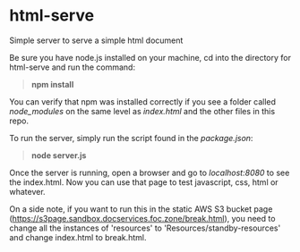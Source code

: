 # html-serve
Simple server to serve a simple html document

Be sure you have node.js installed on 
your machine, cd into the directory for 
html-serve and run the command: 
>**npm install**

You can verify that npm was installed correctly if you
see a folder called *node_modules* on the same level as 
*index.html* and the other files in this repo.

To run the server, simply run the script found in the 
*package.json*:
>**node server.js**

Once the server is running, open a browser and go to 
*localhost:8080* to see the index.html. Now you can use
that page to test javascript, css, html or whatever.

On a side note, if you want to run this in the static AWS S3 bucket
page (https://s3page.sandbox.docservices.foc.zone/break.html), you need
to change all the instances of 'resources' to 'Resources/standby-resources' 
and change index.html to break.html.